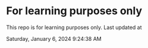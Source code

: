 # For learning purposes only
This repo is for learning purposes only.
Last updated at

Saturday, January 6, 2024 9:24:38 AM

